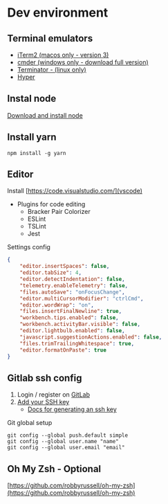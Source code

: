 # Dev environment

## Terminal emulators
* [iTerm2 (macos only - version 3)](https://www.iterm2.com/version3.html)
* [cmder (windows only - download full version)](http://cmder.net/)
* [Terminator - (linux only)](https://gnometerminator.blogspot.co.uk/p/introduction.html)
* [Hyper](https://hyper.is/)


## Instal node
[Download and install node](https://nodejs.org/en/download/)


## Install yarn
```
npm install -g yarn
```

## Editor

Install [https://code.visualstudio.com/](vscode)

* Plugins for code editing
	* Bracker Pair Colorizer
	* ESLint
	* TSLint
	* Jest


Settings config
``` json
{
	"editor.insertSpaces": false,
	"editor.tabSize": 4,
	"editor.detectIndentation": false,
	"telemetry.enableTelemetry": false,
	"files.autoSave": "onFocusChange",
	"editor.multiCursorModifier": "ctrlCmd",
	"editor.wordWrap": "on",
	"files.insertFinalNewline": true,
	"workbench.tips.enabled": false,
	"workbench.activityBar.visible": false,
	"editor.lightbulb.enabled": false,
	"javascript.suggestionActions.enabled": false,
	"files.trimTrailingWhitespace": true,
	"editor.formatOnPaste": true
}
```


## Gitlab ssh config

1. Login / register on [GitLab](https://gitlab.com/)
2. [Add your SSH key](https://gitlab.com/profile/keys)
	* [Docs for generating an ssh key](https://gitlab.com/help/ssh/README#generating-a-new-ssh-key-pair)

Git global setup
``` shell
git config --global push.default simple
git config --global user.name "name"
git config --global user.email "email"
```


## Oh My Zsh - Optional
[https://github.com/robbyrussell/oh-my-zsh](https://github.com/robbyrussell/oh-my-zsh)

